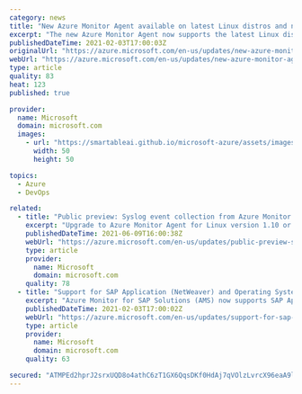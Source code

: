 ```yaml
---
category: news
title: "New Azure Monitor Agent available on latest Linux distros and new regions"
excerpt: "The new Azure Monitor Agent now supports the latest Linux distros and can be installed on additional new regions using Data Collection Rules. "
publishedDateTime: 2021-02-03T17:00:03Z
originalUrl: "https://azure.microsoft.com/en-us/updates/new-azure-monitor-agent-available-on-latest-linux-distros-and-new-regions/"
webUrl: "https://azure.microsoft.com/en-us/updates/new-azure-monitor-agent-available-on-latest-linux-distros-and-new-regions/"
type: article
quality: 83
heat: 123
published: true

provider:
  name: Microsoft
  domain: microsoft.com
  images:
    - url: "https://smartableai.github.io/microsoft-azure/assets/images/organizations/microsoft.com-50x50.jpg"
      width: 50
      height: 50

topics:
  - Azure
  - DevOps

related:
  - title: "Public preview: Syslog event collection from Azure Monitor Agent for Linux distros"
    excerpt: "Upgrade to Azure Monitor Agent for Linux version 1.10 or above to enable syslog data collection using data collection rules for your Linux machines. "
    publishedDateTime: 2021-06-09T16:00:38Z
    webUrl: "https://azure.microsoft.com/en-us/updates/public-preview-syslog-event-collection-from-azure-monitor-agent-for-linux-distros/"
    type: article
    provider:
      name: Microsoft
      domain: microsoft.com
    quality: 78
  - title: "Support for SAP Application (NetWeaver) and Operating System (Linux) telemetry in Azure Monitor for SAP Solutions"
    excerpt: "Azure Monitor for SAP Solutions (AMS) now supports SAP Application (NetWeaver) in private preview and Operating System (Linux) provider in Public Preview. Both providers are available in the following Azure regions - West Europe, US East, US East 2 and US West 2.  "
    publishedDateTime: 2021-02-03T17:00:02Z
    webUrl: "https://azure.microsoft.com/en-us/updates/support-for-sap-application-netweaver-and-operating-system-linux-telemetry-in-azure-monitor-for-sap-solutions/"
    type: article
    provider:
      name: Microsoft
      domain: microsoft.com
    quality: 63

secured: "ATMPEd2hprJ2srxUQD8o4athC6zT1GX6QqsDKf0HdAj7qVOlzLvrcX96eaA9l2j76ku11+JDFZQWkVQnb4Es3kWVJrfKBIysnWGsN9PRHx+7Gjbh51WxXCx1e9ciJzygR9zvNky4oDyLHWCgT8qK1fL6iCOXFP1DcrBiDnOE4poIuoVa+n08NJWtwsJlGdJSKoszA8bKzl6TXsylU49bx3CgCzSX9xgJoXcOB85dJUFXVPGgj7oMu22qLhrwSYZi3ScMNOEQBTEFKwpJNGm7DmeuDdwAnYM5HiiuOJ2fvZkj7D6TPCd5gC93lCTYT05kDSi1YnIq/wh12naCRkqP2jBpbUtcEOJ5IuMoDerYODU=;6oO2jmx+qPJWtE7pOaODoA=="
---
```


